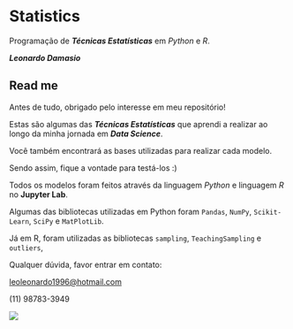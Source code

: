 # Statistics
Programação de **_Técnicas Estatísticas_** em *Python* e *R*.

**_Leonardo Damasio_**

## Read me

Antes de tudo, obrigado pelo interesse em meu repositório!

Estas são algumas das **_Técnicas Estatísticas_** que aprendi a realizar ao longo da minha jornada em **_Data Science_**. 

Você também encontrará as bases utilizadas para realizar cada modelo. 

Sendo assim, fique a vontade para testá-los :)

Todos os modelos foram feitos através da linguagem *Python* e linguagem *R* no **Jupyter Lab**.

Algumas das bibliotecas utilizadas em Python foram `Pandas`, `NumPy`, `Scikit-Learn`, `SciPy` e `MatPlotLib`.

Já em R, foram utilizadas as bibliotecas `sampling`, `TeachingSampling` e `outliers`, 

Qualquer dúvida, favor entrar em contato:

leoleonardo1996@hotmail.com

(11) 98783-3949

![](https://dinamicaglobal.files.wordpress.com/2012/01/statistical_page.jpg?w=1400)
